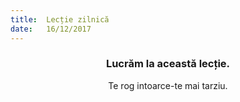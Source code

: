 ```yaml
---
title:  Lecție zilnică
date:   16/12/2017
---
```


### <center>Lucrăm la această lecție.</center>
<center>Te rog intoarce-te mai tarziu.</center>